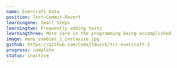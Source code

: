 ```yaml
---
name: Evercraft Kata 
position: Test-Commit-Revert
learningone: Small Steps
learningtwo: Frequently adding tests
learningthree: More care in the programming being accomplished
image: many_zombies_1_instasize.jpg
github: https://github.com/CodeItQuick/tcr-evercraft-2
progress: complete
status: inactive
---
```

